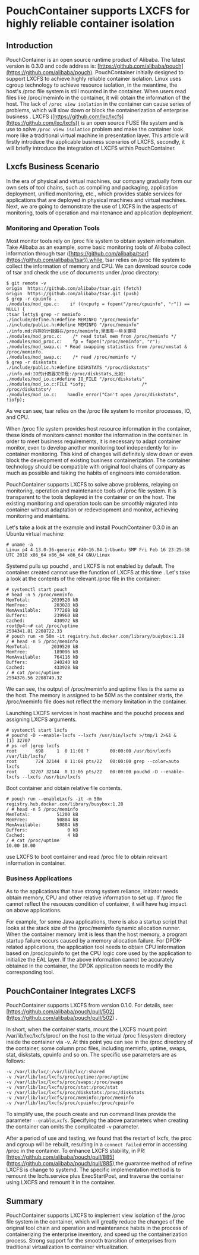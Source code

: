 # PouchContainer supports LXCFS for highly reliable container isolation

## Introduction

PouchContainer is an open source runtime product of Alibaba. The latest version is 0.3.0 and code address is: [https://github.com/alibaba/pouch](https://github.com/alibaba/pouch). PouchContainer initially designed to support LXCFS to achieve highly reliable container isolation. Linux uses cgroup technology to achieve resource isolation, in the meantime, the host's /proc file system is still mounted in the container. When users read files like /proc/meminfo in the container, it will obtain the information of the host. The lack of `/proc view isolation` in the container can cause series of problems, which will slow down or block the containerization of enterprise business . LXCFS ([https://github.com/lxc/lxcfs](https://github.com/lxc/lxcfs)) is an open source FUSE file system and is use to solve `/proc view isolation` problem and make the container look more like a traditional virtual machine in presentation layer. This article will firstly introduce the applicable business scenarios of LXCFS, secondly, it will briefly introduce the integration of LXCFS within PouchContainer.

## Lxcfs Business Scenario

In the era of physical and virtual machines, our company gradually form our own sets of tool chains, such as compiling and packaging, application deployment, unified monitoring, etc., which provides stable services for applications that are deployed in physical machines and virtual machines. Next, we are going to demonstrate the use of LXCFS in the aspects of monitoring, tools of operation and maintenance and application deployment.

### Monitoring and Operation Tools

Most monitor tools rely on /proc file system to obtain system information. Take Alibaba as an example, some basic monitoring tools of Alibaba collect information through tsar ([https://github.com/alibaba/tsar](https://github.com/alibaba/tsar)),while, tsar relies on /proc file system to collect the information of memory and CPU. We can download source code of tsar and check the use of documents under /proc directory:
```
$ git remote -v
origin	https://github.com/alibaba/tsar.git (fetch)
origin	https://github.com/alibaba/tsar.git (push)
$ grep -r cpuinfo .
./modules/mod_cpu.c:    if ((ncpufp = fopen("/proc/cpuinfo", "r")) == NULL) {
:tsar letty$ grep -r meminfo .
./include/define.h:#define MEMINFO "/proc/meminfo"
./include/public.h:#define MEMINFO "/proc/meminfo"
./info.md:内存的计数器在/proc/meminfo,里面有一些关键项
./modules/mod_proc.c:    /* read total mem from /proc/meminfo */
./modules/mod_proc.c:    fp = fopen("/proc/meminfo", "r");
./modules/mod_swap.c: * Read swapping statistics from /proc/vmstat & /proc/meminfo.
./modules/mod_swap.c:    /* read /proc/meminfo */
$ grep -r diskstats .
./include/public.h:#define DISKSTATS "/proc/diskstats"
./info.md:IO的计数器文件是:/proc/diskstats,比如:
./modules/mod_io.c:#define IO_FILE "/proc/diskstats"
./modules/mod_io.c:FILE *iofp;                     /* /proc/diskstats*/
./modules/mod_io.c:    handle_error("Can't open /proc/diskstats", !iofp);
```

As we can see, tsar relies on the /proc file system to monitor processes, IO, and CPU.

When /proc file system provides host resource information in the container, these kinds of monitors cannot monitor the information in the container. In order to meet business requirements, it is necessary to adapt container monitor, even to develop another monitoring tool independently for in-container monitoring. This kind of changes will definitely slow down or even block the development of existing business containerization. The container technology should be compatible with original tool chains of company as much as possible and taking the habits of engineers into consideration.

PouchContainer supports LXCFS to solve above problems, relaying on monitoring, operation and maintenance tools of /proc file system. It is transparent to the tools deployed in the container or on the host. The existing monitoring and operation tools can be smoothly migrated into container without adaptation or redevelopment and monitor, achieving monitoring and maintains.

Let's take a look at the example and install PouchContainer 0.3.0 in an Ubuntu virtual machine:

```
# uname -a
Linux p4 4.13.0-36-generic #40~16.04.1-Ubuntu SMP Fri Feb 16 23:25:58 UTC 2018 x86_64 x86_64 x86_64 GNU/Linux
```

Systemd pulls up pouchd , and LXCFS is not enabled by default. The container created cannot use the function of LXCFS at this time . Let's take a look at the contents of the relevant /proc file in the container:

```
# systemctl start pouch
# head -n 5 /proc/meminfo
MemTotal:        2039520 kB
MemFree:          203028 kB
MemAvailable:     777268 kB
Buffers:          239960 kB
Cached:           430972 kB
root@p4:~# cat /proc/uptime
2594341.81 2208722.33
# pouch run -m 50m -it registry.hub.docker.com/library/busybox:1.28
/ # head -n 5 /proc/meminfo
MemTotal:        2039520 kB
MemFree:          189096 kB
MemAvailable:     764116 kB
Buffers:          240240 kB
Cached:           433928 kB
/ # cat /proc/uptime
2594376.56 2208749.32
```

We can see, the output of /proc/meminfo and uptime files is the same as the host. The memory is assigned to be 50M as the container starts, the /proc/meminfo file does not reflect the memory limitation in the container.

Launching LXCFS services in host machine and the pouchd process and assigning LXCFS arguments.
```
# systemctl start lxcfs
# pouchd -D --enable-lxcfs --lxcfs /usr/bin/lxcfs >/tmp/1 2>&1 &
[1] 32707
# ps -ef |grep lxcfs
root       698     1  0 11:08 ?        00:00:00 /usr/bin/lxcfs /var/lib/lxcfs/
root       724 32144  0 11:08 pts/22   00:00:00 grep --color=auto lxcfs
root     32707 32144  0 11:05 pts/22   00:00:00 pouchd -D --enable-lxcfs --lxcfs /usr/bin/lxcfs
```

Boot container and obtain relative file contents.
```
# pouch run --enableLxcfs -it -m 50m registry.hub.docker.com/library/busybox:1.28
/ # head -n 5 /proc/meminfo
MemTotal:          51200 kB
MemFree:           50804 kB
MemAvailable:      50804 kB
Buffers:               0 kB
Cached:                4 kB
/ # cat /proc/uptime
10.00 10.00
```

use LXCFS to boot container and read /proc file to obtain relevant information in container.

### Business Applications

As to the applications that have strong system reliance, initiator needs obtain memory, CPU and other relative information to set up. 
If /proc fle cannot reflect the resouces condition of container, it will have hug impact on above applications.

For example, for some Java applications, there is also a startup script that looks at the stack size of the /proc/meminfo dynamic allocation runner. When the container memory limit is less than the host memory, a program startup failure occurs caused by a memory allocation failure. For DPDK-related applications, the application tool needs to obtain CPU information based on /proc/cpuinfo to get the CPU logic core used by the application to initialize the EAL layer. If the above information cannot be accurately obtained in the container, the DPDK application needs to modify the corresponding tool.

## PouchContainer Integrates LXCFS

PouchContainer supports LXCFS from version 0.1.0. For details, see: [https://github.com/alibaba/pouch/pull/502] (https://github.com/alibaba/pouch/pull/502) .

In short, when the container starts, mount the LXCFS mount point /var/lib/lxc/lxcfs/proc/ on the host to the virtual /proc filesystem directory inside the container via -v. At this point you can see in the /proc directory of the container, some column proc files, including meminfo, uptime, swaps, stat, diskstats, cpuinfo and so on. The specific use parameters are as follows:

```
-v /var/lib/lxc/:/var/lib/lxc/:shared
-v /var/lib/lxc/lxcfs/proc/uptime:/proc/uptime 
-v /var/lib/lxc/lxcfs/proc/swaps:/proc/swaps 
-v /var/lib/lxc/lxcfs/proc/stat:/proc/stat 
-v /var/lib/lxc/lxcfs/proc/diskstats:/proc/diskstats 
-v /var/lib/lxc/lxcfs/proc/meminfo:/proc/meminfo 
-v /var/lib/lxc/lxcfs/proc/cpuinfo:/proc/cpuinfo
```

To simplify use, the pouch create and run command lines provide the parameter `--enableLxcfs`. Specifying the above parameters when creating the container can omits the complicated `-v` parameter.

After a period of use and testing, we found that the restart of lxcfs, the proc and cgroup will be rebuilt, resulting in a `connect failed` error in accessing /proc in the container. To enhance LXCFS stability, in PR:[https://github.com/alibaba/pouch/pull/885] (https://github.com/alibaba/pouch/pull/885),the guarantee method of refine LXCFS is change to systemd. The specific implementation method is to remount the lxcfs.service plus ExecStartPost, and traverse the container using LXCFS and remount it in the container.

## Summary
PouchContainer supports LXCFS to implement view isolation of the /proc file system in the container, which will greatly reduce the changes of the original tool chain and operation and maintenance habits in the process of containerizing the enterprise inventory, and speed up the containerization process. Strong support for the smooth transition of enterprises from traditional virtualization to container virtualization.
